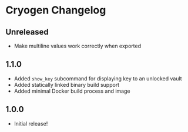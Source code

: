 # Cryogen Changelog

## Unreleased

* Make multiline values work correctly when exported

## 1.1.0

* Added `show_key` subcommand for displaying key to an unlocked vault
* Added statically linked binary build support
* Added minimal Docker build process and image

## 1.0.0

* Initial release!
